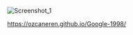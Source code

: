 ![Screenshot_1](https://user-images.githubusercontent.com/100240225/180221067-18448146-e24e-4602-8f5b-260895338d8b.png)


https://ozcaneren.github.io/Google-1998/
